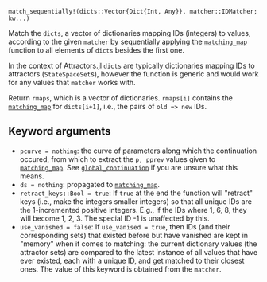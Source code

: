 ```
match_sequentially!(dicts::Vector{Dict{Int, Any}}, matcher::IDMatcher; kw...)
```

Match the `dicts`, a vector of dictionaries mapping IDs (integers) to values, according to the given `matcher` by sequentially applying the [`matching_map`](@ref) function to all elements of `dicts` besides the first one.

In the context of Attractors.jl `dicts` are typically dictionaries mapping IDs to attractors (`StateSpaceSet`s), however the function is generic and would work for any values that `matcher` works with.

Return `rmaps`, which is a vector of dictionaries. `rmaps[i]` contains the [`matching_map`](@ref) for `dicts[i+1]`, i.e., the pairs of `old => new` IDs.

## Keyword arguments

  * `pcurve = nothing`: the curve of parameters along which the continuation occured, from which to extract the `p, pprev` values given to [`matching_map`](@ref). See [`global_continuation`](@ref) if you are unsure what this means.
  * `ds = nothing`: propagated to [`matching_map`](@ref).
  * `retract_keys::Bool = true`: If `true` at the end the function will "retract" keys (i.e., make the integers smaller integers) so that all unique IDs are the 1-incremented positive integers. E.g., if the IDs where 1, 6, 8, they will become 1, 2, 3. The special ID -1 is unaffected by this.
  * `use_vanished = false`: If `use_vanised = true`, then IDs (and their corresponding sets) that existed before but have vanished are kept in "memory" when it comes to matching: the current dictionary values (the attractor sets) are compared to the latest instance of all values that have ever existed, each with a unique ID, and get matched to their closest ones. The value of this keyword is obtained from the `matcher`.

